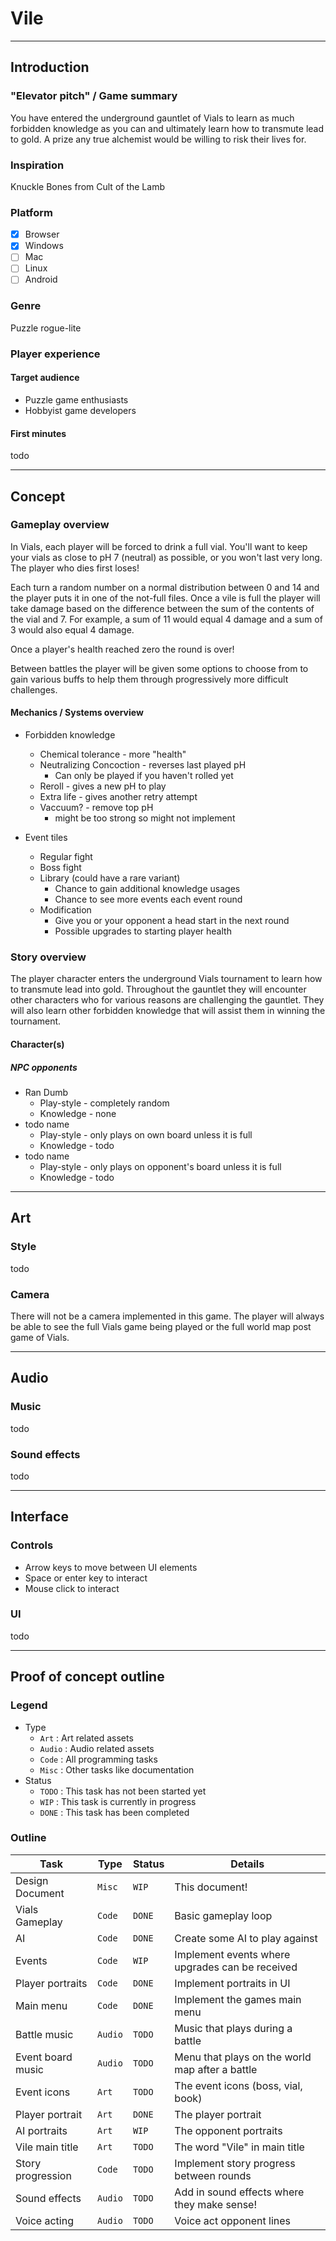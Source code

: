 # Vile

------------------------------------------------------------------------------------------------------------------------

## Introduction

### "Elevator pitch" / Game summary

You have entered the underground gauntlet of Vials to learn as much forbidden knowledge as you can and ultimately learn
how to transmute lead to gold. A prize any true alchemist would be willing to risk their lives for.

### Inspiration

Knuckle Bones from Cult of the Lamb

### Platform

- [x] Browser
- [x] Windows
- [ ] Mac
- [ ] Linux
- [ ] Android

### Genre

Puzzle rogue-lite

### Player experience

#### Target audience

* Puzzle game enthusiasts
* Hobbyist game developers

#### First minutes

todo

------------------------------------------------------------------------------------------------------------------------

## Concept

### Gameplay overview

In Vials, each player will be forced to drink a full vial. You'll want to keep your vials as close to pH 7 (neutral) as
possible, or you won't last very long. The player who dies first loses!

Each turn a random number on a normal distribution between 0 and 14 and the player puts it in one of the not-full files.
Once a vile is full the player will take damage based on the difference between the sum of the contents of the vial and
7\. For example, a sum of 11 would equal 4 damage and a sum of 3 would also equal 4 damage.

Once a player's health reached zero the round is over!

Between battles the player will be given some options to choose from to gain various buffs to help them through
progressively more difficult challenges.

#### Mechanics / Systems overview

* Forbidden knowledge
    * Chemical tolerance - more "health"
    * Neutralizing Concoction - reverses last played pH
        * Can only be played if you haven't rolled yet
    * Reroll - gives a new pH to play
    * Extra life - gives another retry attempt
    * Vaccuum? - remove top pH
        * might be too strong so might not implement

* Event tiles
    * Regular fight
    * Boss fight
    * Library (could have a rare variant)
        * Chance to gain additional knowledge usages
        * Chance to see more events each event round
    * Modification
        * Give you or your opponent a head start in the next round
        * Possible upgrades to starting player health

### Story overview

The player character enters the underground Vials tournament to learn how to transmute lead into gold. Throughout the
gauntlet they will encounter other characters who for various reasons are challenging the gauntlet. They will also
learn other forbidden knowledge that will assist them in winning the tournament.

#### Character(s)

##### NPC opponents

* Ran Dumb
    * Play-style - completely random
    * Knowledge - none
* todo name
    * Play-style - only plays on own board unless it is full
    * Knowledge - todo
* todo name
    * Play-style - only plays on opponent's board unless it is full
    * Knowledge - todo

------------------------------------------------------------------------------------------------------------------------

## Art

### Style

todo

### Camera

There will not be a camera implemented in this game. The player will always be able to see the full Vials game being
played or the full world map post game of Vials.

------------------------------------------------------------------------------------------------------------------------

## Audio

### Music

todo

### Sound effects

todo

------------------------------------------------------------------------------------------------------------------------

## Interface

### Controls

* Arrow keys to move between UI elements
* Space or enter key to interact
* Mouse click to interact

### UI

todo

------------------------------------------------------------------------------------------------------------------------

## Proof of concept outline

### Legend

* Type
    * `Art`   : Art related assets
    * `Audio` : Audio related assets
    * `Code`  : All programming tasks
    * `Misc`  : Other tasks like documentation
* Status
    * `TODO`  : This task has not been started yet
    * `WIP`   : This task is currently in progress
    * `DONE`  : This task has been completed

### Outline

| Task              | Type    | Status | Details                                         |
|-------------------|---------|--------|-------------------------------------------------|
| Design Document   | `Misc`  | `WIP`  | This document!                                  |
| Vials Gameplay    | `Code`  | `DONE` | Basic gameplay loop                             |
| AI                | `Code`  | `DONE` | Create some AI to play against                  |
| Events            | `Code`  | `WIP`  | Implement events where upgrades can be received |
| Player portraits  | `Code`  | `DONE` | Implement portraits in UI                       |
| Main menu         | `Code`  | `DONE` | Implement the games main menu                   |
| Battle music      | `Audio` | `TODO` | Music that plays during a battle                |
| Event board music | `Audio` | `TODO` | Menu that plays on the world map after a battle |
| Event icons       | `Art`   | `TODO` | The event icons (boss, vial, book)              |
| Player portrait   | `Art`   | `DONE` | The player portrait                             |
| AI portraits      | `Art`   | `WIP`  | The opponent portraits                          |
| Vile main title   | `Art`   | `TODO` | The word "Vile" in main title                   |
| Story progression | `Code`  | `TODO` | Implement story progress between rounds         |
| Sound effects     | `Audio` | `TODO` | Add in sound effects where they make sense!     |
| Voice acting      | `Audio` | `TODO` | Voice act opponent lines                        |
